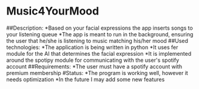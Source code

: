 # Music4YourMood
##Description:
  *Based on your facial expressions the app inserts songs to your listening queue
  *The app is meant to run in the background, ensuring the user that he/she is listening to music matching his/her mood
##Used technologies:
  *The application is being written in python
  *It uses fer module for the AI that determines the facial expression
  *It is implemented around the spotipy module for communicating with the user's spotify account
##Requirements:
  *The user must have a spotify account with premium membership
#Status:
  *The program is working well, however it needs optimization
  *In the future I may add some new features
